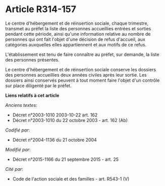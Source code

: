 # Article R314-157

Le centre d'hébergement et de réinsertion sociale, chaque trimestre, transmet au préfet la liste des personnes accueillies
entrées et sorties pendant cette période, ainsi qu'une information relative au nombre de personnes qui ont fait l'objet d'une
décision de refus d'accueil, aux catégories auxquelles elles appartiennent et aux motifs de ce refus.

L'établissement est tenu de faire connaître au préfet, sur demande, la liste des personnes présentes.

Le centre d'hébergement et de réinsertion sociale conserve  les dossiers des personnes accueillies deux années civiles après
leur sortie. Les dossiers ainsi conservés peuvent à tout moment faire l'objet d'un contrôle sur place diligenté par le
préfet.

**Liens relatifs à cet article**

_Anciens textes_:

  - Décret n°2003-1010 2003-10-22 art. 162
  - Décret n°2003-1010 du 22 octobre 2003 - art. 162 (Ab)

_Codifié par_:

  - Décret n°2004-1136 du 21 octobre 2004

_Modifié par_:

  - Décret n°2015-1166 du 21 septembre 2015 - art. 25

_Cité par_:

  - Code de l'action sociale et des familles - art. R543-1 (V)
